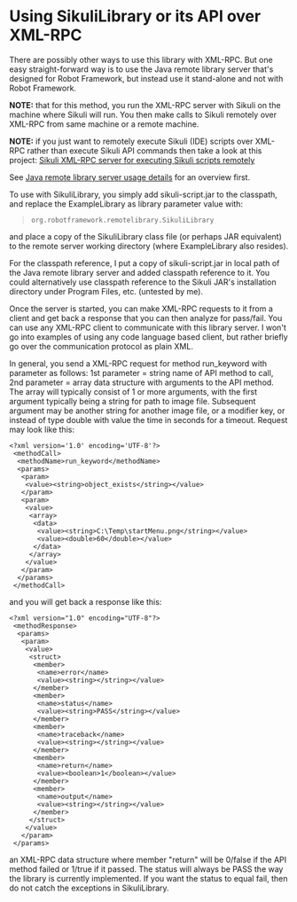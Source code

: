 # Using SikuliLibrary or its API over XML-RPC #

There are possibly other ways to use this library with XML-RPC. But one easy straight-forward way is to use the Java remote library server that's designed for Robot Framework, but instead use it stand-alone and not with Robot Framework.

**NOTE:** that for this method, you run the XML-RPC server with Sikuli on the machine where Sikuli will run. You then make calls to Sikuli remotely over XML-RPC from same machine or a remote machine.

**NOTE:** if you just want to remotely execute Sikuli (IDE) scripts over XML-RPC rather than execute Sikuli API commands then take a look at this project: [Sikuli XML-RPC server for executing Sikuli scripts remotely](https://github.com/enix12enix/sikuliserver)

See [Java remote library server usage details](http://code.google.com/p/jrobotremoteserver/wiki/RemoteServerDetails) for an overview first.

To use with SikuliLibrary, you simply add sikuli-script.jar to the classpath, and replace the ExampleLibrary as library parameter value with:

> `org.robotframework.remotelibrary.SikuliLibrary`

and place a copy of the SikuliLibrary class file (or perhaps JAR equivalent) to the remote server working directory (where ExampleLibrary also resides).

For the classpath reference, I put a copy of sikuli-script.jar in local path of the Java remote library server and added classpath reference to it. You could alternatively use classpath reference to the Sikuli JAR's installation directory under Program Files, etc. (untested by me).

Once the server is started, you can make XML-RPC requests to it from a client and get back a response that you can then analyze for pass/fail. You can use any XML-RPC client to communicate with this library server. I won't go into examples of using any code language based client, but rather briefly go over the communication protocol as plain XML.

In general, you send a XML-RPC request for method run\_keyword with parameter as follows: 1st parameter = string name of API method to call, 2nd parameter = array data structure with arguments to the API method. The array will typically consist of 1 or more arguments, with the first argument typically being a string for path to image file. Subsequent argument may be another string for another image file, or a modifier key, or instead of type double with value the time in seconds for a timeout. Request may look like this:

```
<?xml version='1.0' encoding='UTF-8'?>
 <methodCall>
  <methodName>run_keyword</methodName>
  <params>
   <param>
    <value><string>object_exists</string></value>
   </param>
   <param>
    <value>
     <array>
      <data>
       <value><string>C:\Temp\startMenu.png</string></value>
       <value><double>60</double></value>
      </data>
     </array>
    </value>
   </param>
  </params>
 </methodCall>
```

and you will get back a response like this:

```
<?xml version="1.0" encoding="UTF-8"?>
 <methodResponse>
  <params>
   <param>
    <value>
     <struct>
      <member>
       <name>error</name>
       <value><string></string></value>
      </member>
      <member>
       <name>status</name>
       <value><string>PASS</string></value>
      </member>
      <member>
       <name>traceback</name>
       <value><string></string></value>
      </member>
      <member>
       <name>return</name>
       <value><boolean>1</boolean></value>
      </member>
      <member>
       <name>output</name>
       <value><string></string></value>
      </member>
     </struct>
    </value>
   </param>
 </params>
```

an XML-RPC data structure where member "return" will be 0/false if the API method failed or 1/true if it passed. The status will always be PASS the way the library is currently implemented. If you want the status to equal fail, then do not catch the exceptions in SikuliLibrary.
